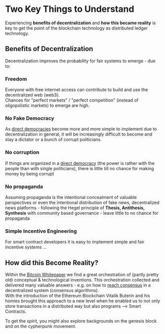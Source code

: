 # Two Key Things to Understand
Experiencing **benefits of decentralization** and **how this became reality** is key to get the point of the blockchain technology as distributed ledger technology.  

## Benefits of Decentralization
Decentralization improves the probability for fair systems to emerge - due to:    

### Freedom  
Everyone with free internet access can contribute to build and use the decentralized web (web3).  
Chances for "perfect markets" / "perfect competition"   (instead of oligopolistic markets) to emerge are high.  

### No Fake Democracy
As [direct democracies](https://democracy.earth/) become more and more simple to implement due to decentralization in general, it will be increasingly difficult to become and stay a dictator or a bunch of corrupt politicians.  

### No corruption      
If things are organized in a [direct democracy](https://democracy.earth/) (the power is rather with the people than with single politicians), there is little till no chance for making money by being corrupt  

### No propaganda    
Assuming propaganda is the intentional concealment of valuable perspectives or even the intentional distribution of fake news, decentralized news platforms - following the Hegel principle of **Thesis, Antithesis, Synthesis** with community based governance - leave little to no chance for propaganda 

### Simple Incentive Engineering  
For smart contract developers it is easy to implement simple and fair incentive systems ...  


## How did this Become Reality?
Within the [Bitcoin Whitepaper](https://github.com/michael-spengler/distributed-ledger-technology-hands-on-lecture/blob/main/blockchain-and-defi-basics/bitcoin%20whitepaper.pdf) we find a great orchestration of (partly pretty old) conceptual & technological inventions. This orchestration collected and delivered many valuable answers - e.g. on how to [reach consensus](https://www.youtube.com/watch?v=bBC-nXj3Ng4) in a decentralized system (consensus algorithms).    
With the introduction of the Ethereum Blockchain Vitalik Buterin and his homies brought this approach to a new level when he enabled us to not only store transactions in a distributed way but also programs --> Smart Contracts.    

To get the spirit, you might also explore backgrounds on the genesis block and on the cypherpunk movement. 

